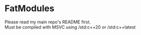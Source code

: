 # FatModules
Please read my main repo's README first.\
Must be compiled with MSVC using /std:c++20 or /std:c++latest
